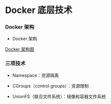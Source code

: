 # Docker 底层技术


### Docker 架构

* Docker 架构

[Docker 架构图](docker架构.png)


### 三项技术

* Namespace：资源隔离
  
* CGroups（control groups）：资源限制

* UnionFS（联合文件系统）：镜像和容器文件系统
